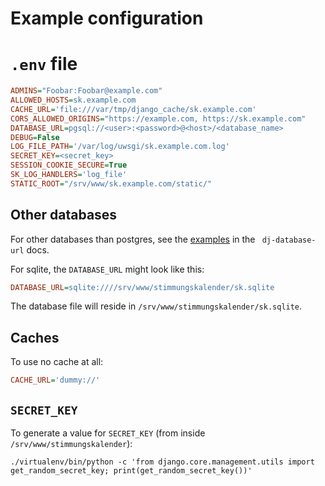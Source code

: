 # Example configuration

# `.env` file

```ini
ADMINS="Foobar:Foobar@example.com"
ALLOWED_HOSTS=sk.example.com
CACHE_URL='file:///var/tmp/django_cache/sk.example.com'
CORS_ALLOWED_ORIGINS="https://example.com, https://sk.example.com"
DATABASE_URL=pgsql://<user>:<password>@<host>/<database_name>
DEBUG=False
LOG_FILE_PATH='/var/log/uwsgi/sk.example.com.log'
SECRET_KEY=<secret_key>
SESSION_COOKIE_SECURE=True
SK_LOG_HANDLERS='log_file'
STATIC_ROOT="/srv/www/sk.example.com/static/"

```

## Other databases

For other databases than postgres, see the [examples](https://github.com/kennethreitz/dj-database-url#url-schema) in the ` dj-database-url` docs.

For sqlite, the `DATABASE_URL` might look like this:

```ini
DATABASE_URL=sqlite:////srv/www/stimmungskalender/sk.sqlite
```

The database file will reside in `/srv/www/stimmungskalender/sk.sqlite`.

## Caches

To use no cache at all:

```ini
CACHE_URL='dummy://'
```


## `SECRET_KEY`

To generate a value for `SECRET_KEY` (from inside `/srv/www/stimmungskalender`):


```shell
./virtualenv/bin/python -c 'from django.core.management.utils import get_random_secret_key; print(get_random_secret_key())'
```
